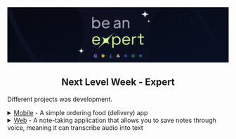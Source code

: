 <div align="center">
  <img alt="Github banner" src="banner.png" />
  <h2 align="center">
    Next Level Week - Expert
  </h1>
</div>

Different projects was development.

<details>
  <summary><a href="https://github.com/gbdsantos/next-level-week-14-delivery-app/tree/master/mobile" alt="Mobile delivery app link">Mobile</a> - A simple ordering food (delivery) app</summary>
  <div style="width: 90%;">
    <img alt="Delivery Orders usage application demonstration" src="mobile/demo.gif" />
  </div>
</details>

<details>
  <summary><a href="https://github.com/gbdsantos/next-level-week-14-delivery-app/tree/master/web" alt="Note-taking application link">Web</a> - A note-taking application that allows you to save notes through voice, meaning it can transcribe audio into text</summary>
  <div style="width: 90%;">
    <!-- <img alt="Note-taking application demonstration" src="web/demo.gif" /> -->
  </div>
</details>

